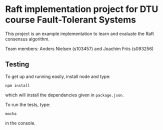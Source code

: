 # Raft implementation project for DTU course Fault-Tolerant Systems

This project is an example implementation to learn and evaluate the Raft consensus algorithm.

Team members: Anders Nielsen (s103457) and Joachim Friis (s093256)

## Testing

To get up and running easily, install node and type:

```npm install```

which will install the dependencies given in `package.json`.

To run the tests, type:

```mocha```

in the console.
